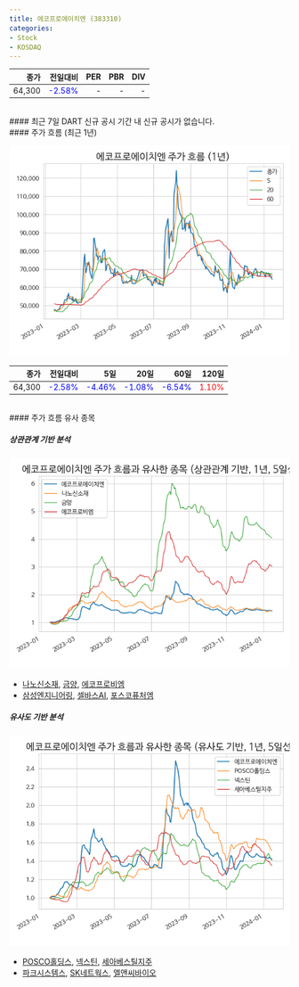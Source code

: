 ```yaml
---
title: 에코프로에이치엔 (383310)
categories:
- Stock
- KOSDAQ
---
```


|**종가**|**전일대비**|**PER**|**PBR**|**DIV**|
|---:|-------:|--:|--:|--:|
|64,300|<span style="color: blue">-2.58%</span>|-|-|-|

<!-- more -->

<br>
#### 최근 7일 DART 신규 공시
기간 내 신규 공시가 없습니다.

<br>
#### 주가 흐름 (최근 1년)

![383310](/assets/images/stock/383310.png)

|**종가**|**전일대비**|**5일**|**20일**|**60일**|**120일**|
|---:|-------:|--:|---:|---:|----:|
|64,300|<span style="color: blue">-2.58%</span>|<span style="color: blue">-4.46%</span>|<span style="color: blue">-1.08%</span>|<span style="color: blue">-6.54%</span>|<span style="color: red">1.10%</span>|

<br>
#### 주가 흐름 유사 종목

##### 상관관계 기반 분석

![383310](/assets/images/stock/383310_corr.png)
- [나노신소재](/121600/), [금양](/001570/), [에코프로비엠](/247540/)
- [삼성엔지니어링](/028050/), [셀바스AI](/108860/), [포스코퓨처엠](/003670/)

##### 유사도 기반 분석

![383310](/assets/images/stock/383310_sim.png)
- [POSCO홀딩스](/005490/), [넥스틴](/348210/), [세아베스틸지주](/001430/)
- [파크시스템스](/140860/), [SK네트웍스](/001740/), [엘앤씨바이오](/290650/)